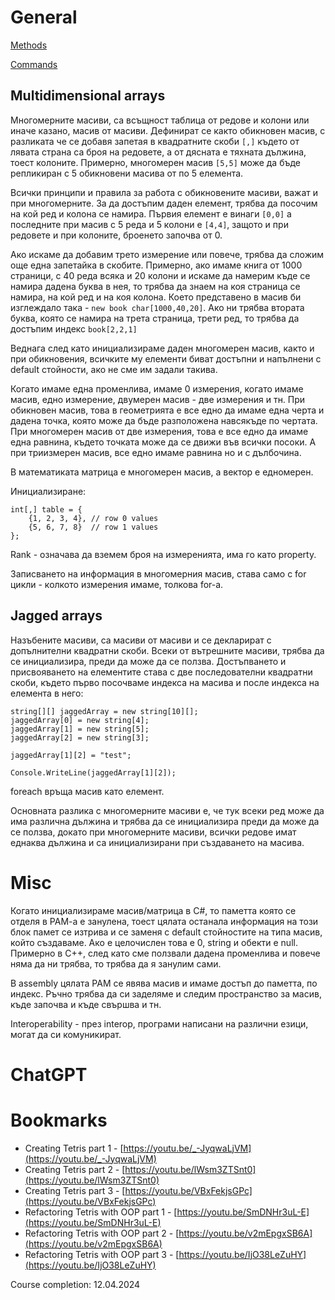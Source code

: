 # General
[Methods](https://github.com/GerardSh/SoftwareUniversity/blob/main/01%20C%23/99%20Resources/01%20Methods.md#Multidimensional%20Arrays)

[Commands](https://github.com/GerardSh/SoftwareUniversity/blob/main/01%20C%23/99%20Resources/02+Commands.md#Multidimensional%20Arrays.)

## Multidimensional arrays
Многомерните масиви, са всъщност таблица от редове и колони или иначе казано, масив от масиви.
Дефинират се както обикновен масив, с разликата че се добавя запетая в квадратните скоби `[,]` където от лявата страна са броя на редовете, а от дясната е тяхната дължина, тоест колоните. Примерно, многомерен масив `[5,5]` може да бъде репликиран с 5 обикновени масива от по 5 елемента.

Всички принципи и правила за работа с обикновените масиви, важат и при многомерните. За да достъпим даден елемент, трябва да посочим на кой ред и колона се намира. Първия елемент е винаги `[0,0]` а последните при масив с 5 реда и 5 колони е `[4,4]`, защото и при редовете и при колоните, броенето започва от 0.

Ако искаме да добавим трето измерение или повече, трябва да сложим още една запетайка в скобите. Примерно, ако имаме книга от 1000 страници, с 40 реда всяка и 20 колони и искаме да намерим къде се намира дадена буква в нея, то трябва да знаем на коя страница се намира, на кой ред и на коя колона. Което представено в масив би изглеждало така - `new book char[1000,40,20]`. Ако ни трябва втората буква, която се намира на трета страница, трети ред, то трябва да достъпим индекс `book[2,2,1]`

Веднага след като инициализираме даден многомерен масив, както и при обикновения, всичките му елементи биват достъпни и напълнени с default стойности, ако не сме им задали такива.

Когато имаме една променлива, имаме 0 измерения, когато имаме масив, едно измерение, двумерен масив - две измерения и тн. При обикновен масив, това в геометрията е все едно да имаме една черта и дадена точка, която може да бъде разположена навсякъде по чертата. При многомерен масив от две измерения, това е все едно да имаме една равнина, където точката може да се движи във всички посоки. А при триизмерен масив, все едно имаме равнина но и с дълбочина.

В математиката матрица е многомерен масив, а вектор е едномерен.

Инициализиране:
```
int[,] table = {
    {1, 2, 3, 4}, // row 0 values
    {5, 6, 7, 8}  // row 1 values
};
```

Rank - означава да вземем броя на измеренията, има го като property.

Записването на информация в многомерния масив, става само с for цикли - колкото измерения имаме, толкова for-a.
## Jagged arrays
Назъбените масиви, са масиви от масиви и се декларират с допълнителни квадратни скоби. Всеки от вътрешните масиви, трябва да се инициализира, преди да може да се ползва.
Достъпването и присвояването на елементите става с две последователни квадратни скоби, където първо посочваме индекса на масива и после индекса на елемента в него:
```
string[][] jaggedArray = new string[10][];
jaggedArray[0] = new string[4];
jaggedArray[1] = new string[5];
jaggedArray[2] = new string[3];

jaggedArray[1][2] = "test";

Console.WriteLine(jaggedArray[1][2]);
```

foreach връща масив като елемент.

Основната разлика с многомерните масиви е, че тук всеки ред може да има различна дължина и трябва да се инициализира преди да може да се ползва, докато при многомерните масиви, всички редове имат еднаква дължина и са инициализирани при създаването на масива.
# Misc
Когато инициализираме масив/матрица в C#, то паметта която се отделя в РАМ-а е занулена, тоест цялата останала информация на този блок памет се изтрива и се заменя с default стойностите на типа масив, който създаваме. Ако е целочислен това е 0, string и обекти е null. Примерно в C++, след като сме ползвали дадена променлива и повече няма да ни трябва, то трябва да я занулим сами.

В assembly цялата РАМ се явява масив и имаме достъп до паметта, по индекс. Ръчно трябва да си заделяме и следим пространство за масив, къде започва и къде свършва и тн.

Interoperability - през interop, програми написани на различни езици, могат да си комуникират.
# ChatGPT

# Bookmarks 
- Creating Tetris part 1 - [https://youtu.be/_-JyqwaLjVM](https://youtu.be/_-JyqwaLjVM)
- Creating Tetris part 2 - [https://youtu.be/lWsm3ZTSnt0](https://youtu.be/lWsm3ZTSnt0)
- Creating Tetris part 3 - [https://youtu.be/VBxFekjsGPc](https://youtu.be/VBxFekjsGPc)
- Refactoring Tetris with OOP part 1 - [https://youtu.be/SmDNHr3uL-E](https://youtu.be/SmDNHr3uL-E)
- Refactoring Tetris with OOP part 2 - [https://youtu.be/v2mEpgxSB6A](https://youtu.be/v2mEpgxSB6A)
- Refactoring Tetris with OOP part 3 - [https://youtu.be/IjO38LeZuHY](https://youtu.be/IjO38LeZuHY)

Course completion: 12.04.2024
